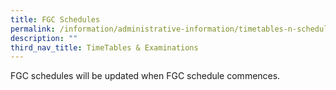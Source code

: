 ```yaml
---
title: FGC Schedules
permalink: /information/administrative-information/timetables-n-schedules/fgc-schedules/
description: ""
third_nav_title: TimeTables & Examinations
---
```

<p>FGC schedules will be updated when FGC schedule commences.</p>